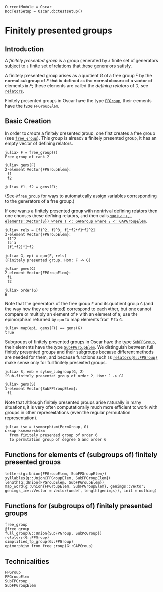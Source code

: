 ```@meta
CurrentModule = Oscar
DocTestSetup = Oscar.doctestsetup()
```

# Finitely presented groups

## Introduction

A *finitely presented group* is a group generated by a finite set
of generators subject to a finite set of relations
that these generators satisfy.

A finitely presented group arises as a quotient $G$ of a free group $F$
by the normal subgroup of $F$ that is defined as the normal closure of
a vector of elements in $F$;
these elements are called the *defining relators* of $G$,
see [`relators`](@ref).

Finitely presented groups in Oscar have the type [`FPGroup`](@ref),
their elements have the type [`FPGroupElem`](@ref).

## Basic Creation

In order to *create* a finitely presented group,
one first creates a free group (see [`free_group`](@ref)).
This group is already a finitely presented group,
it has an empty vector of defining relators.

```jldoctest fpgroupxpl
julia> F = free_group(2)
Free group of rank 2

julia> gens(F)
2-element Vector{FPGroupElem}:
 f1
 f2

julia> f1, f2 = gens(F);
```

(See [`@free_group`](@ref) for ways to automatically assign variables
corresponding to the generators of a free group.)

If one wants a finitely presented group with nontrivial defining relators
then one chooses these defining relators, and then calls
[`quo(G::T, elements::Vector{S}) where T <: GAPGroup where S <: GAPGroupElem`](@ref).

```jldoctest fpgroupxpl
julia> rels = [f1^2, f2^3, f1*f2*f1*f2^2]
3-element Vector{FPGroupElem}:
 f1^2
 f2^3
 (f1*f2)^2*f2

julia> G, epi = quo(F, rels)
(Finitely presented group, Hom: F -> G)

julia> gens(G)
2-element Vector{FPGroupElem}:
 f1
 f2

julia> order(G)
6
```

Note that the generators of the free group `F` and its quotient group `G`
(and the way how they are printed) correspond to each other,
but one cannot compare or multiply an element of `F` with an element of `G`;
use the epimorphism returned by `quo` to map elements from `F` to `G`.

```jldoctest fpgroupxpl
julia> map(epi, gens(F)) == gens(G)
true
```

Subgroups of finitely presented groups in Oscar have the type
[`SubFPGroup`](@ref),
their elements have the type [`SubFPGroupElem`](@ref).
We distinguish between full finitely presented groups and their subgroups
because different methods are needed for them,
and because functions such as [`relators(G::FPGroup)`](@ref) make sense
only for full finitely presented groups.

```jldoctest fpgroupxpl
julia> S, emb = sylow_subgroup(G, 2)
(Sub-finitely presented group of order 2, Hom: S -> G)

julia> gens(S)
1-element Vector{SubFPGroupElem}:
 f1
```

Note that although finitely presented groups arise naturally
in many situations,
it is very often computationally much more efficient to work
with groups in other representations
(even the regular permutation representation).

```jldoctest fpgroupxpl
julia> iso = isomorphism(PermGroup, G)
Group homomorphism
  from finitely presented group of order 6
  to permutation group of degree 5 and order 6
```

## Functions for elements of (subgroups of) finitely presented groups

```@docs
letters(g::Union{FPGroupElem, SubFPGroupElem})
syllables(g::Union{FPGroupElem, SubFPGroupElem})
length(g::Union{FPGroupElem, SubFPGroupElem})
map_word(g::Union{FPGroupElem, SubFPGroupElem}, genimgs::Vector; genimgs_inv::Vector = Vector(undef, length(genimgs)), init = nothing)
```

## Functions for (subgroups of) finitely presented groups

```@docs
free_group
@free_group
full_group(G::Union{SubFPGroup, SubPcGroup})
relators(G::FPGroup)
simplified_fp_group(G::FPGroup)
epimorphism_from_free_group(G::GAPGroup)
```

## Technicalities

```@docs
FPGroup
FPGroupElem
SubFPGroup
SubFPGroupElem
```
